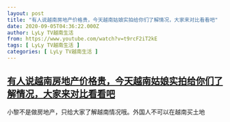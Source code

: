 ```yaml
---
layout: post
title: "有人说越南房地产价格贵，今天越南姑娘实拍给你们了解情况，大家来对比看看吧"
date: 2020-09-05T04:36:22.000Z
author: LyLy TV越南生活
from: https://www.youtube.com/watch?v=t9rcF2iT2kE
tags: [ LyLy TV越南生活 ]
categories: [ LyLy TV越南生活 ]
---
```

<!--1599280582000-->
[有人说越南房地产价格贵，今天越南姑娘实拍给你们了解情况，大家来对比看看吧](https://www.youtube.com/watch?v=t9rcF2iT2kE)
------

<div>
小黎不是做房地产，只给大家了解越南情况哦。外国人不可以在越南买土地
</div>
